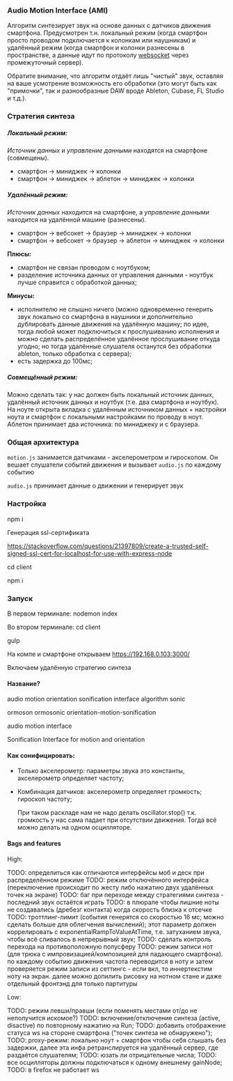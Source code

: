 ### Audio Motion Interface (AMI)

Алгоритм синтезирует звук на основе данных с датчиков движения смартфона. Предусмотрен т.н. локальный режим (когда смартфон просто проводом подключается к колонкам или наушникам) и удалённый режим (когда смартфон и колонки разнесены в пространстве, а данные идут по протоколу <a href="https://ru.wikipedia.org/wiki/WebSocket">websocket</a> через промежуточный сервер).

Обратите внимание, что алгоритм отдаёт лишь "чистый" звук, оставляя на ваше усмотрение возможность его обработки (это могут быть как "примочки", так и разнообразные DAW вроде Ableton, Cubase, FL Studio и т.д.).

### Стратегия синтеза

##### Локальный режим:

<i>Источник данных</i> и <i>управление данными</i> находятся на смартфоне (совмещены).

- смартфон → миниджек → колонки
- смартфон → миниджек → аблетон → миниджек → колонки

##### Удалённый режим:

<i>Источник данных</i> находится на смартфоне, а <i>управление данными</i> находится на удалённой машине (разнесены).

- смартфон → вебсокет → браузер → миниджек → колонки
- смартфон → вебсокет → браузер → аблетон → миниджек → колонки

<b>Плюсы:</b>

- смартфон не связан проводом с ноутбуком;
- разделение источника данных от управления данными - ноутбук лучше справится с обработкой данных;

<b>Минусы:</b>

- исполнителю не слышно ничего (можно одновременно генерить звук локально со смартфона в наушники и дополнительно дублировать данные движения на удалённую машину; по идее, тогда любой может подключиться к прослушиванию исполнения и можно сделать распределённое удалённое прослушивание откуда угодно; но тогда удалённые слушателя останутся без обработки ableton, только обработка с сервера);
- есть задержка до 100мс;

##### Совмещённый режим:

Можно сделать так: у нас должен быть локальный источник данных, удалённый источник данных и ноутбук (т.е. два смартфона и ноутбук). На ноуте открыта вкладка с удалённым источником данных + настройки ноута и смартфон с локальными настройками по проводу в ноут. Аблетон принимает два источника: по миниджеку и с браузера.

### Общая архитектура

`motion.js` занимается датчиками - акселерометром и гироскопом.
Он вешает слушатели событий движения и вызывает `audio.js` по каждому событию

`audio.js` принимает данные о движении и генерирует звук

### Настройка

npm i

Генерация ssl-сертификата

https://stackoverflow.com/questions/21397809/create-a-trusted-self-signed-ssl-cert-for-localhost-for-use-with-express-node

cd client

npm i

### Запуск

В первом терминале:
nodemon index

Во втором терминале:
cd client

gulp

На компе и смартфоне открываем https://192.168.0.103:3000/

Включаем удалённую стратегию синтеза

#### Название?

audio
motion
orientation
sonification
interface
algorithm
sonic

ormoson
ormosonic
orientation-motion-sonification

audio motion interface

Sonification Interface for motion and orientation

#### Как сонифицировать:

- Только акселерометр:
  параметры звука это константы, акселерометр определяет частоту;

- Комбинация датчиков:
  акселерометр определяет громкость;
  гироскоп частоту;

  При таком раскладе нам не надо делать oscillator.stop() т.к. громкость у нас сама падает при отсутствии движения. Тогда всё можно делать на одном осцилляторе.

#### Bags and features

High:

TODO: определиться как отличаются интерфейсы моб и деск при распределённом режиме
TODO: режим отключённого интерфейса (переключение происходит по жесту либо нажатию двух удалённых точек на экране)
TODO: баг при переходе между стратегиями синтеза - последний звук остаётся играть
TODO: в плюрале чтобы лишние ноты не создавались (дребезг контакта) когда скорость близка к отсечке
TODO: троттлинг-лимит (события генерятся со скоростью 16 мс; можно сделать больше для облегчения вычислений); этот параметр должен коррелировать с exponentialRampToValueAtTime, т.е. затуханием звука, чтобы всё сливалось в непрерывный звук;
TODO: сделать контроль перехода на противоположную полусферу
TODO: режим записи нот (для трюка с импровизацией/композицией для падающего смартфона). по каждому событию движения частота переводится в ноту и затем проверяется режим записи из сеттингс - если вкл, то иннертекстим ноту на экран. далее можно допилить рисовку на нотном стане и даже отдельный фронтэнд для только партитуры

Low:

TODO: режим левши/правши (если поменять местами от/до не неполучится искомое?)
TODO: включение/отключение синтеза (active, disactive) по повторному нажатию на Run;
TODO: добавить отображение статуса ws на стороне смартфона ("точек синтеза не обнаружено");
TODO: proxy-режим: локально ноут + смартфон чтобы себя слышать без задержки, далее эта инфа ретранслируется на удалённый сервер, где раздаётся слушателям;
TODO: юзать ли отрицательные числа;
TODO: все осцилляторы должны подключаться к одному внешнему gainNode;
TODO: в firefox не работает ws
